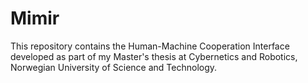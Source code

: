 # Mimir
This repository contains the Human-Machine Cooperation Interface developed as part of my Master's thesis at Cybernetics and Robotics, Norwegian University of Science and Technology.
